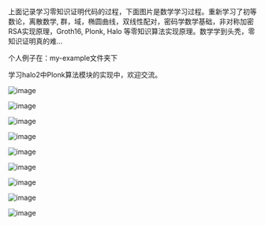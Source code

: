 上面记录学习零知识证明代码的过程，下面图片是数学学习过程。重新学习了初等数论，离散数学, 群，域，椭圆曲线，双线性配对，密码学数学基础，非对称加密RSA实现原理，Groth16, Plonk, Halo 等零知识算法实现原理。数学学到头秃，零知识证明真的难...

个人例子在：my-example文件夹下

学习halo2中Plonk算法模块的实现中，欢迎交流。

![image](https://github.com/lostpanda1992/Blockchain/tree/main/zk-proof/picture/1.jpg)

![image](https://github.com/lostpanda1992/Blockchain/tree/main/zk-proof/picture/2.jpg)

![image](https://github.com/lostpanda1992/Blockchain/tree/main/zk-proof/picture/3.jpg)

![image](https://github.com/lostpanda1992/Blockchain/tree/main/zk-proof/picture/4.jpg)

![image](https://github.com/lostpanda1992/Blockchain/tree/main/zk-proof/picture/5.jpg)

![image](https://github.com/lostpanda1992/Blockchain/tree/main/zk-proof/picture/6.jpg)

![image](https://github.com/lostpanda1992/Blockchain/tree/main/zk-proof/picture/7.jpg)

![image](https://github.com/lostpanda1992/Blockchain/tree/main/zk-proof/picture/8.jpg)

![image](https://github.com/lostpanda1992/Blockchain/tree/main/zk-proof/picture/9.jpg)

